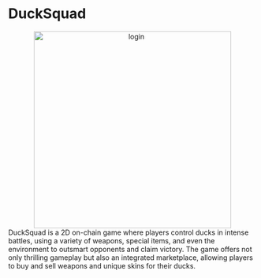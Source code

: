 # DuckSquad
 <div align="center">
  <img src="https://github.com/user-attachments/assets/a7864e39-115e-42a4-bed3-f7ab8afcef9a" alt="login" width="400"/>
</div>
DuckSquad is a 2D on-chain game where players control ducks in intense battles, using a variety of weapons, special items, and even the environment to outsmart opponents and claim victory. The game offers not only thrilling gameplay but also an integrated marketplace, allowing players to buy and sell weapons and unique skins for their ducks.
